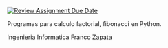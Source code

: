 [![Review Assignment Due Date](https://classroom.github.com/assets/deadline-readme-button-24ddc0f5d75046c5622901739e7c5dd533143b0c8e959d652212380cedb1ea36.svg)](https://classroom.github.com/a/VIamCJ27)

Programas para calculo factorial, fibonacci en Python.

Ingenieria Informatica Franco Zapata
